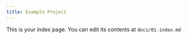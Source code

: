 ```yaml
---
title: Example Project
---
```


This is your index page. You can edit its contents at `docs/01-index.md`
